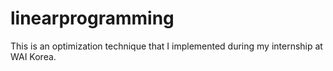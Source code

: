 # linearprogramming
This is an optimization technique that I implemented during my internship at WAI Korea. 
